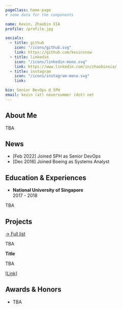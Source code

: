 ```yaml
---
pageClass: home-page
# some data for the components

name: Kevin, Zhaobin XIA
profile: /profile.jpg

socials:
  - title: github
    icon: "/icons/github.svg"
    link: https://github.com/kevinsnow
  - title: linkedin
    icon: "/icons/linkedin-mono.svg"
    link: https://www.linkedin.com/in/zhaobinxia/
  - title: instagram
    icon: "/icons/instagram-mono.svg"
    link: 

bio: Senior DevOps @ SPH
email: kevin (at) neversummer (dot) net
---
```


<ProfileSection :frontmatter="$page.frontmatter" />

## About Me

TBA


## News

- [Feb 2022] Joined SPH as Senior DevOps
- [Dec 2016] Joined Boeing as Systems Analyst


## Education & Experiences

- **National University of Singapore** <br/>
2017 - 2018

TBA


## Projects


[→ Full list](/projects/)

<ProjectCard hideBorder=true>

  TBA


</ProjectCard>

<ProjectCard hideBorder=true>

  **Title**
  
  TBA

  [[Link](https://www.google.com)]

</ProjectCard>


## Awards & Honors

- TBA


<!-- Custom style for this page -->

<style lang="stylus">

.theme-container.home-page .page
  font-size 14px
  font-family "lucida grande", "lucida sans unicode", lucida, "Helvetica Neue", Helvetica, Arial, sans-serif;
  p
    margin 0 0 0.5rem
  p, ul, ol
    line-height normal
  a
    font-weight normal
  .theme-default-content:not(.custom) > h2
    margin-bottom 0.5rem
  .theme-default-content:not(.custom) > h2:first-child + p
    margin-top 0.5rem
  .theme-default-content:not(.custom) > h3
    padding-top 4rem

  /* Override */
  .md-card
    margin-top 0.5em
    .card-image
      padding 0.2rem
      img
        max-width 120px
        max-height 120px
    .card-content p
      -webkit-margin-after 0.2em

@media (max-width: 419px)
  .theme-container.home-page .page
    p, ul, ol
      line-height 1.5

    .md-card
      .card-image
        img 
          width 100%
          max-width 400px

</style>
